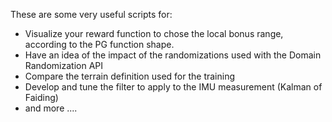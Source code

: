 These are some very useful scripts for:
- Visualize your reward function to chose the local bonus range, according to the PG function shape.
- Have an idea of the impact of the randomizations used with the Domain Randomization API
- Compare the terrain definition used for the training
- Develop and tune the filter to apply to the IMU measurement (Kalman of Faiding)
- and more ....
